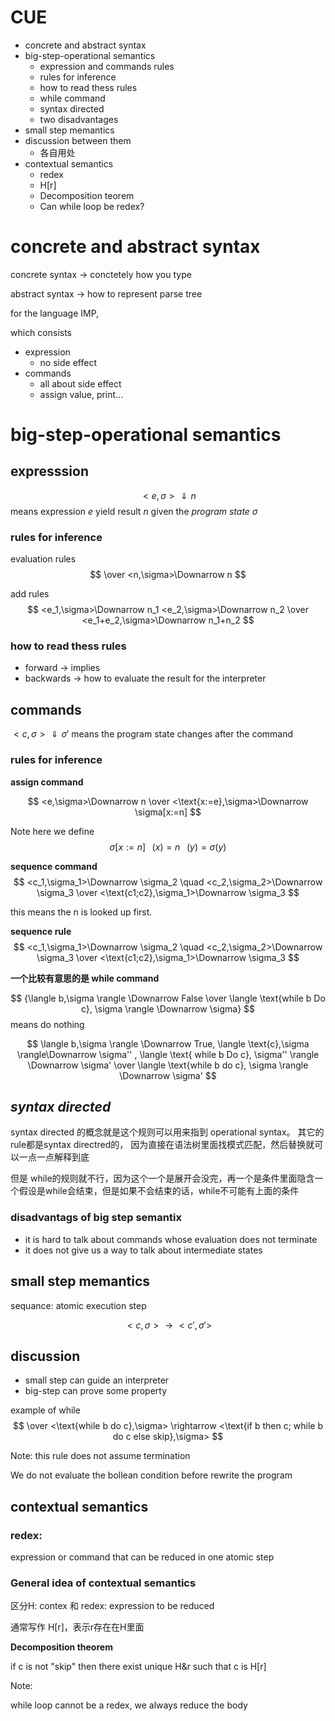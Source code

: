 # CUE
- concrete and abstract syntax 
- big-step-operational semantics
  - expression and commands rules
  - rules for inference
  - how to read thess rules
  - while command
  - syntax directed
  - two disadvantages
- small step memantics
- discussion between them
  - 各自用处
- contextual semantics
  - redex
  - H[r]
  - Decomposition teorem
  - Can while loop be redex?


# concrete and abstract syntax
concrete syntax -> conctetely how you type

abstract syntax -> how to represent parse tree

for the language IMP,

which consists 
- expression
  - no side effect
- commands
  - all about side effect
  - assign value, print...
# big-step-operational semantics
## expresssion
$$
<e,\sigma> \Downarrow n
$$
means expression $e$ yield result $n$ given the *program state* $\sigma$

### rules for inference
evaluation rules
$$
 \over <n,\sigma>\Downarrow n
$$

add rules
$$
<e_1,\sigma>\Downarrow n_1 <e_2,\sigma>\Downarrow n_2
\over
<e_1+e_2,\sigma>\Downarrow n_1+n_2
$$

### how to read thess rules
- forward -> implies
- backwards -> how to evaluate the result for the interpreter

## commands
$<c,\sigma>\Downarrow \sigma'$
means the program state changes after the command

### rules for inference
**assign command**

$$
<e,\sigma>\Downarrow n
\over
<\text{x:=e},\sigma>\Downarrow \sigma[x:=n]
$$

Note here we define 
$$
\sigma[x:=n] \;\;\;(x)=n\;\;\;(y) = \sigma(y)
$$

**sequence command**
$$
<c_1,\sigma_1>\Downarrow \sigma_2 \quad <c_2,\sigma_2>\Downarrow \sigma_3
\over
<\text{c1;c2},\sigma_1>\Downarrow \sigma_3
$$


this means the n is looked up first.

**sequence rule**
$$
<c_1,\sigma_1>\Downarrow \sigma_2 \quad <c_2,\sigma_2>\Downarrow \sigma_3
\over
<\text{c1;c2},\sigma_1>\Downarrow \sigma_3
$$

**一个比较有意思的是 while command**

$$
{\langle b,\sigma \rangle \Downarrow False
\over
\langle \text{while b Do c}, \sigma \rangle  \Downarrow \sigma}
$$
means do nothing

$$
\langle b,\sigma \rangle \Downarrow True,  \langle \text{c},\sigma \rangle\Downarrow \sigma'' , \langle \text{ while b Do c}, \sigma'' \rangle \Downarrow \sigma'
\over
\langle \text{while b do c}, \sigma \rangle  \Downarrow \sigma'
$$
## *syntax directed*
syntax directed 的概念就是这个规则可以用来指到 operational syntax。 其它的rule都是syntax directred的， 因为直接在语法树里面找模式匹配，然后替换就可以一点一点解释到底

但是 while的规则就不行，因为这个一个是展开会没完，再一个是条件里面隐含一个假设是while会结束，但是如果不会结束的话，while不可能有上面的条件

### disadvantags of big step semantix
- it is hard to talk about commands whose evaluation does not terminate
- it does not give us a way to talk about intermediate states

## small step memantics
sequance: atomic execution step

$$
<c,\sigma> \rightarrow <c',\sigma'>
$$

## discussion
- small step can guide an interpreter
- big-step can prove some property

example of while
$$
\over <\text{while b do c},\sigma> \rightarrow 
<\text{if b then c; while b do c else skip},\sigma>
$$ 

Note: this rule does not assume termination

We do not evaluate the bollean condition before rewrite the program


## contextual semantics

### redex: 
expression or command that can be reduced in one atomic step

### General idea of contextual semantics

区分H: contex 和 redex: expression to be reduced

通常写作 H[r]，表示r存在在H里面

**Decomposition theorem**

if c is not "skip" then there exist unique H&r such that c is H[r]


Note: 

while loop cannot be a redex, we always reduce the body
